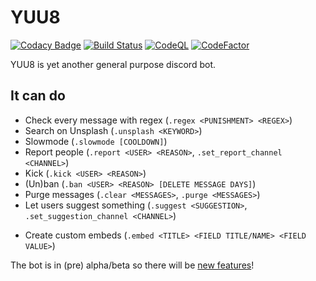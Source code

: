 # YUU8

[![Codacy Badge](https://app.codacy.com/project/badge/Grade/93347651ab9d4e5eae911df727565092)](https://www.codacy.com/gh/koviubi56/YUU8/dashboard?utm_source=github.com&amp;utm_medium=referral&amp;utm_content=koviubi56/YUU8&amp;utm_campaign=Badge_Grade)
[![Build Status](https://travis-ci.com/koviubi56/YUU8.svg?branch=main)](https://travis-ci.com/koviubi56/YUU8)
[![CodeQL](https://github.com/koviubi56/YUU8/actions/workflows/codeql-analysis.yml/badge.svg)](https://github.com/koviubi56/YUU8/actions/workflows/codeql-analysis.yml)
[![CodeFactor](https://www.codefactor.io/repository/github/koviubi56/yuu8/badge)](https://www.codefactor.io/repository/github/koviubi56/yuu8)

YUU8 is yet another general purpose discord bot.

## It can do

* Check every message with regex (`.regex <PUNISHMENT> <REGEX>`)
* Search on Unsplash (`.unsplash <KEYWORD>`)
* Slowmode (`.slowmode [COOLDOWN]`)
* Report people (`.report <USER> <REASON>`, `.set_report_channel <CHANNEL>`)
* Kick (`.kick <USER> <REASON>`)
* (Un)ban (`.ban <USER> <REASON> [DELETE MESSAGE DAYS]`)
* Purge messages (`.clear <MESSAGES>`, `.purge <MESSAGES>`)
* Let users suggest something (`.suggest <SUGGESTION>`, `.set_suggestion_channel <CHANNEL>`)
<!-- ! This MUST be the last one -->
* Create custom embeds (`.embed <TITLE> <FIELD TITLE/NAME> <FIELD VALUE>`)

The bot is in (pre) alpha/beta so there will be [new features](https://github.com/koviubi56/YUU8/projects/1#column-15140296)!
